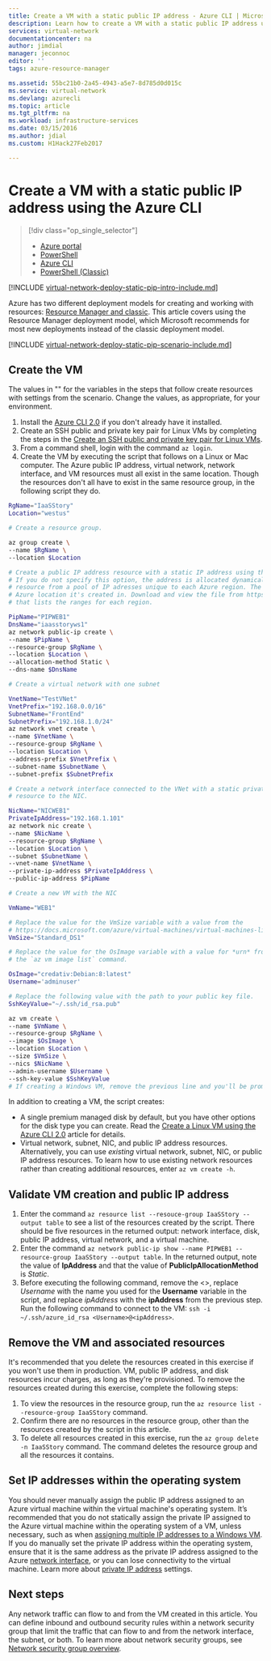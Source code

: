 ```yaml
---
title: Create a VM with a static public IP address - Azure CLI | Microsoft Docs
description: Learn how to create a VM with a static public IP address using the Azure command-line interface (CLI).
services: virtual-network
documentationcenter: na
author: jimdial
manager: jeconnoc
editor: ''
tags: azure-resource-manager

ms.assetid: 55bc21b0-2a45-4943-a5e7-8d785d0d015c
ms.service: virtual-network
ms.devlang: azurecli
ms.topic: article
ms.tgt_pltfrm: na
ms.workload: infrastructure-services
ms.date: 03/15/2016
ms.author: jdial
ms.custom: H1Hack27Feb2017

---
```

# Create a VM with a static public IP address using the Azure CLI

> [!div class="op_single_selector"]
> * [Azure portal](virtual-network-deploy-static-pip-arm-portal.md)
> * [PowerShell](virtual-network-deploy-static-pip-arm-ps.md)
> * [Azure CLI](virtual-network-deploy-static-pip-arm-cli.md)
> * [PowerShell (Classic)](virtual-networks-reserved-public-ip.md)

[!INCLUDE [virtual-network-deploy-static-pip-intro-include.md](../../includes/virtual-network-deploy-static-pip-intro-include.md)]

Azure has two different deployment models for creating and working with resources: [Resource Manager and classic](../resource-manager-deployment-model.md?toc=%2fazure%2fvirtual-network%2ftoc.json). This article covers using the Resource Manager deployment model, which Microsoft recommends for most new deployments instead of the classic deployment model.

[!INCLUDE [virtual-network-deploy-static-pip-scenario-include.md](../../includes/virtual-network-deploy-static-pip-scenario-include.md)]

## <a name = "create"></a>Create the VM

The values in "" for the variables in the steps that follow create resources with settings from the scenario. Change the values, as appropriate, for your environment.

1. Install the [Azure CLI 2.0](/cli/azure/install-az-cli2) if you don't already have it installed.
2. Create an SSH public and private key pair for Linux VMs by completing the steps in the [Create an SSH public and private key pair for Linux VMs](../virtual-machines/linux/mac-create-ssh-keys.md?toc=%2fazure%2fvirtual-network%2ftoc.json).
3. From a command shell, login with the command `az login`.
4. Create the VM by executing the script that follows on a Linux or Mac computer. The Azure public IP address, virtual network, network interface, and VM resources must all exist in the same location. Though the resources don't all have to exist in the same resource group, in the following script they do.

```bash
RgName="IaaSStory"
Location="westus"

# Create a resource group.

az group create \
--name $RgName \
--location $Location

# Create a public IP address resource with a static IP address using the --allocation-method Static option.
# If you do not specify this option, the address is allocated dynamically. The address is assigned to the
# resource from a pool of IP adresses unique to each Azure region. The DnsName must be unique within the
# Azure location it's created in. Download and view the file from https://www.microsoft.com/en-us/download/details.aspx?id=41653#
# that lists the ranges for each region.

PipName="PIPWEB1"
DnsName="iaasstoryws1"
az network public-ip create \
--name $PipName \
--resource-group $RgName \
--location $Location \
--allocation-method Static \
--dns-name $DnsName

# Create a virtual network with one subnet

VnetName="TestVNet"
VnetPrefix="192.168.0.0/16"
SubnetName="FrontEnd"
SubnetPrefix="192.168.1.0/24"
az network vnet create \
--name $VnetName \
--resource-group $RgName \
--location $Location \
--address-prefix $VnetPrefix \
--subnet-name $SubnetName \
--subnet-prefix $SubnetPrefix

# Create a network interface connected to the VNet with a static private IP address and associate the public IP address
# resource to the NIC.

NicName="NICWEB1"
PrivateIpAddress="192.168.1.101"
az network nic create \
--name $NicName \
--resource-group $RgName \
--location $Location \
--subnet $SubnetName \
--vnet-name $VnetName \
--private-ip-address $PrivateIpAddress \
--public-ip-address $PipName

# Create a new VM with the NIC

VmName="WEB1"

# Replace the value for the VmSize variable with a value from the
# https://docs.microsoft.com/azure/virtual-machines/virtual-machines-linux-sizes article.
VmSize="Standard_DS1"

# Replace the value for the OsImage variable with a value for *urn* from the output returned by entering
# the `az vm image list` command. 

OsImage="credativ:Debian:8:latest"
Username='adminuser'

# Replace the following value with the path to your public key file.
SshKeyValue="~/.ssh/id_rsa.pub"

az vm create \
--name $VmName \
--resource-group $RgName \
--image $OsImage \
--location $Location \
--size $VmSize \
--nics $NicName \
--admin-username $Username \
--ssh-key-value $SshKeyValue
# If creating a Windows VM, remove the previous line and you'll be prompted for the password you want to configure for the VM.
```

In addition to creating a VM, the script creates:
- A single premium managed disk by default, but you have other options for the disk type you can create. Read the [Create a Linux VM using the Azure CLI 2.0](../virtual-machines/linux/quick-create-cli.md?toc=%2fazure%2fvirtual-network%2ftoc.json) article for details.
- Virtual network, subnet, NIC, and public IP address resources. Alternatively, you can use *existing* virtual network, subnet, NIC, or public IP address resources. To learn how to use existing network resources rather than creating additional resources, enter `az vm create -h`.

## <a name = "validate"></a>Validate VM creation and public IP address

1. Enter the command `az resource list --resouce-group IaaSStory --output table` to see a list of the resources created by the script. There should be five resources in the returned output: network interface, disk, public IP address, virtual network, and a virtual machine.
2. Enter the command `az network public-ip show --name PIPWEB1 --resource-group IaaSStory --output table`. In the returned output, note the value of **IpAddress** and that the value of **PublicIpAllocationMethod** is *Static*.
3. Before executing the following command, remove the <>, replace *Username* with the name you used for the **Username** variable in the script, and replace *ipAddress* with the **ipAddress** from the previous step. Run the following command to connect to the VM: `ssh -i ~/.ssh/azure_id_rsa <Username>@<ipAddress>`. 

## <a name= "clean-up"></a>Remove the VM and associated resources

It's recommended that you delete the resources created in this exercise if you won't use them in production. VM, public IP address, and disk resources incur charges, as long as they're provisioned. To remove the resources created during this exercise, complete the following steps:

1. To view the resources in the resource group, run the `az resource list --resource-group IaaSStory` command.
2. Confirm there are no resources in the resource group, other than the resources created by the script in this article. 
3. To delete all resources created in this exercise, run the `az group delete -n IaaSStory` command. The command deletes the resource group and all the resources it contains.
 
## Set IP addresses within the operating system

You should never manually assign the public IP address assigned to an Azure virtual machine within the virtual machine's operating system. It’s recommended that you do not statically assign the private IP assigned to the Azure virtual machine within the operating system of a VM, unless necessary, such as when [assigning multiple IP addresses to a Windows VM](virtual-network-multiple-ip-addresses-cli.md). If you do manually set the private IP address within the operating system, ensure that it is the same address as the private IP address assigned to the Azure [network interface](virtual-network-network-interface-addresses.md#change-ip-address-settings), or you can lose connectivity to the virtual machine. Learn more about [private IP address](virtual-network-network-interface-addresses.md#private) settings.

## Next steps

Any network traffic can flow to and from the VM created in this article. You can define inbound and outbound security rules within a network security group that limit the traffic that can flow to and from the network interface, the subnet, or both. To learn more about network security groups, see [Network security group overview](security-overview.md).